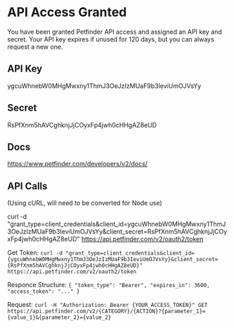 # API Access Granted
You have been granted Petfinder API access and assigned an API key and secret. Your API key expires if unused for 120 days, but you can always request a new one.

## API Key
ygcuWhnebW0MHgMwxny1ThmJ3OeJzIzMUaF9b3IeviUmOJVsYy

## Secret
RsPfXnm5hAVCghknjJjCOyxFp4jwh0cHHgAZ8eUD

## Docs
https://www.petfinder.com/developers/v2/docs/

## API Calls

(Using cURL, will need to be converted for Node use)

curl -d "grant_type=client_credentials&client_id=ygcuWhnebW0MHgMwxny1ThmJ3OeJzIzMUaF9b3IeviUmOJVsYy&client_secret=RsPfXnm5hAVCghknjJjCOyxFp4jwh0cHHgAZ8eUD" https://api.petfinder.com/v2/oauth2/token


Get Token:
`curl -d "grant_type=client_credentials&client_id={ygcuWhnebW0MHgMwxny1ThmJ3OeJzIzMUaF9b3IeviUmOJVsYy}&client_secret={RsPfXnm5hAVCghknjJjCOyxFp4jwh0cHHgAZ8eUD}" https://api.petfinder.com/v2/oauth2/token`

Responce Structure:
`{
  "token_type": "Bearer",
  "expires_in": 3600,
  "access_token": "..."
}`

Request:
`curl -H "Authorization: Bearer {YOUR_ACCESS_TOKEN}" GET https://api.petfinder.com/v2/{CATEGORY}/{ACTION}?{parameter_1}={value_1}&{parameter_2}={value_2}`


